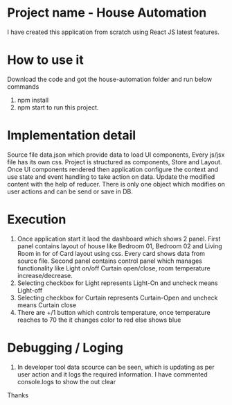 # Project name - House Automation
I have created this application from scratch using React JS latest features. 

# How to use it
Download the code and got the house-automation folder and run below commands
1. npm install   
2. npm start  to run this project.

# Implementation detail
Source file data.json which provide data to load UI components, Every js/jsx file has its own css. Project is structured as components, Store and Layout.
Once UI components rendered then application configure the context and use state and event handling to take action on data. Update the modified content
with the help of reducer. There is only one object which modifies on user actions and can be send or save in DB. 

# Execution
1. Once application start it laod the dashboard which shows 2 panel. First panel contains layout of house like Bedroom 01, Bedroom 02 and Living Room in
for of Card layout using css. Every card shows data from source file. Second panel contains control panel which manages functionality like Light on/off
Curtain open/close, room temperature increase/decrease.
2. Selecting checkbox for Light represents Light-On and uncheck means Light-off
3. Selecting checkbox for Curtain represents Curtain-Open and uncheck means Curtain close
4. There are +/1 button which controls temperature, once temperature reaches to 70 the it changes color to red else shows blue

# Debugging / Loging
1. In developer tool data scource can be seen, which is updating as per user action and it logs the required information. I have commented console.logs to 
show the out clear

Thanks 


